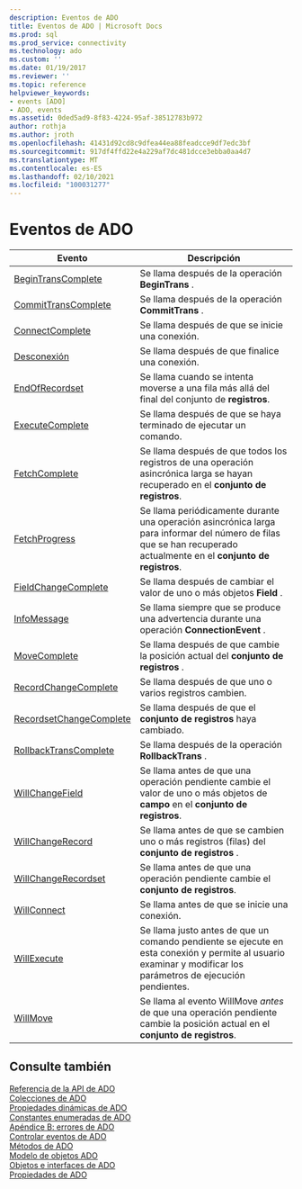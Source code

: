 ```yaml
---
description: Eventos de ADO
title: Eventos de ADO | Microsoft Docs
ms.prod: sql
ms.prod_service: connectivity
ms.technology: ado
ms.custom: ''
ms.date: 01/19/2017
ms.reviewer: ''
ms.topic: reference
helpviewer_keywords:
- events [ADO]
- ADO, events
ms.assetid: 0ded5ad9-8f83-4224-95af-38512783b972
author: rothja
ms.author: jroth
ms.openlocfilehash: 41431d92cd8c9dfea44ea88feadcce9df7edc3bf
ms.sourcegitcommit: 917df4ffd22e4a229af7dc481dcce3ebba0aa4d7
ms.translationtype: MT
ms.contentlocale: es-ES
ms.lasthandoff: 02/10/2021
ms.locfileid: "100031277"
---
```

# <a name="ado-events"></a>Eventos de ADO

|Evento|Descripción|  
|-|-|  
|[BeginTransComplete](./begintranscomplete-committranscomplete-and-rollbacktranscomplete-events-ado.md)|Se llama después de la operación **BeginTrans** .|  
|[CommitTransComplete](./begintranscomplete-committranscomplete-and-rollbacktranscomplete-events-ado.md)|Se llama después de la operación **CommitTrans** .|  
|[ConnectComplete](./connectcomplete-and-disconnect-events-ado.md)|Se llama después de que se inicie una conexión.|  
|[Desconexión](./connectcomplete-and-disconnect-events-ado.md)|Se llama después de que finalice una conexión.|  
|[EndOfRecordset](./endofrecordset-event-ado.md)|Se llama cuando se intenta moverse a una fila más allá del final del conjunto de **registros**.|  
|[ExecuteComplete](./executecomplete-event-ado.md)|Se llama después de que se haya terminado de ejecutar un comando.|  
|[FetchComplete](./fetchcomplete-event-ado.md)|Se llama después de que todos los registros de una operación asincrónica larga se hayan recuperado en el **conjunto de registros**.|  
|[FetchProgress](./fetchprogress-event-ado.md)|Se llama periódicamente durante una operación asincrónica larga para informar del número de filas que se han recuperado actualmente en el **conjunto de registros**.|  
|[FieldChangeComplete](./willchangefield-and-fieldchangecomplete-events-ado.md)|Se llama después de cambiar el valor de uno o más objetos **Field** .|  
|[InfoMessage](./infomessage-event-ado.md)|Se llama siempre que se produce una advertencia durante una operación **ConnectionEvent** .|  
|[MoveComplete](./willmove-and-movecomplete-events-ado.md)|Se llama después de que cambie la posición actual del **conjunto de registros** .|  
|[RecordChangeComplete](./willchangerecord-and-recordchangecomplete-events-ado.md)|Se llama después de que uno o varios registros cambien.|  
|[RecordsetChangeComplete](./willchangerecordset-and-recordsetchangecomplete-events-ado.md)|Se llama después de que el **conjunto de registros** haya cambiado.|  
|[RollbackTransComplete](./begintranscomplete-committranscomplete-and-rollbacktranscomplete-events-ado.md)|Se llama después de la operación **RollbackTrans** .|  
|[WillChangeField](./willchangefield-and-fieldchangecomplete-events-ado.md)|Se llama antes de que una operación pendiente cambie el valor de uno o más objetos de **campo** en el **conjunto de registros**.|  
|[WillChangeRecord](./willchangerecord-and-recordchangecomplete-events-ado.md)|Se llama antes de que se cambien uno o más registros (filas) del **conjunto de registros** .|  
|[WillChangeRecordset](./willchangerecordset-and-recordsetchangecomplete-events-ado.md)|Se llama antes de que una operación pendiente cambie el **conjunto de registros**.|  
|[WillConnect](./willconnect-event-ado.md)|Se llama antes de que se inicie una conexión.|  
|[WillExecute](./willexecute-event-ado.md)|Se llama justo antes de que un comando pendiente se ejecute en esta conexión y permite al usuario examinar y modificar los parámetros de ejecución pendientes.|  
|[WillMove](./willmove-and-movecomplete-events-ado.md)|Se  llama al evento WillMove *antes* de que una operación pendiente cambie la posición actual en el **conjunto de registros**.|  
  
## <a name="see-also"></a>Consulte también  
 [Referencia de la API de ADO](./ado-api-reference.md)   
 [Colecciones de ADO](./ado-collections.md)   
 [Propiedades dinámicas de ADO](./ado-dynamic-properties.md)   
 [Constantes enumeradas de ADO](./ado-enumerated-constants.md)   
 [Apéndice B: errores de ADO](../../guide/appendixes/appendix-b-ado-errors.md)   
 [Controlar eventos de ADO](../../guide/data/handling-ado-events.md)   
 [Métodos de ADO](./ado-methods.md)   
 [Modelo de objetos ADO](./ado-object-model.md)   
 [Objetos e interfaces de ADO](./ado-objects-and-interfaces.md)   
 [Propiedades de ADO](./ado-properties.md)